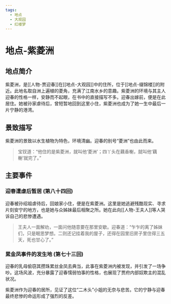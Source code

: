 ```yaml
---
tags:
  - 地点
  - 大观园
  - 红楼梦
---
```


# 地点-紫菱洲

## 地点简介

紫菱洲，是[[人物-贾迎春]]在[[地点-大观园]]中的住所，位于[[地点-缀锦楼]]的附近。此地名取自洲上遍植的菱角，充满了江南水乡的意趣。紫菱洲的环境与其主人迎春的性格一样，安静而不起眼，在书中的直接描写不多。迎春出嫁前，便是在此居住。她被孙家虐待后，曾短暂地回到这里小住，紫菱洲也成为了她一生中最后一片宁静的港湾。

## 景致描写

紫菱洲的景致以水生植物为特色，环境清幽。迎春的别号“菱洲”也由此而来。

> 宝钗道：“他住的是紫菱洲，就叫他‘菱洲’；四丫头在藕香榭，就叫他‘藕榭’就完了。”

## 主要事件

### 迎春遭虐后暂居 (第八十四回)
迎春被孙绍祖虐待后，回娘家小住，便是在紫菱洲。这里是她逃避残酷现实、寻求片刻安宁的地方，也是她与众姊妹最后相聚之所。她在此向[[人物-王夫人]]等人哭诉自己的悲惨遭遇。
> 王夫人一面解劝，一面问他随意要在那里安歇。迎春道：“乍乍的离了姊妹们，只是眠思梦想。二则还记挂着我的屋子，还得在园里旧房子里住得三五天，死也甘心了。”

### 累金凤事件的发生地 (第七十三回)
迎春的乳母偷窃其攒珠累丝金凤去典当，此事在紫菱洲内被发现，并引发了一场争吵。这场风波，充分暴露了迎春懦弱怕事的性格，也展现了贾府内部奴欺主的混乱状况。

紫菱洲作为迎春的居所，见证了这位“二木头”小姐的无奈与悲苦。它的宁静与迎春最终悲惨的命运形成了强烈的反差。
